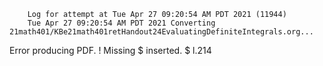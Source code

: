         Log for attempt at Tue Apr 27 09:20:54 AM PDT 2021 (11944)
        Tue Apr 27 09:20:54 AM PDT 2021 Converting 21math401/KBe21math401retHandout24EvaluatingDefiniteIntegrals.org...
Error producing PDF.
! Missing $ inserted.
<inserted text> 
                $
l.214 

